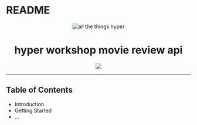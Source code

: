 # README

<div align="center">
  <img src="https://hyper.io/all.svg" alt="all the things hyper" />
</div>

<h1 align="center">
  hyper workshop movie review api
</h1>

<p align="center">
  <img src="https://github.com/hyper63/workshop-api/workflows/.github/workflows/test.yml/badge.svg" />
</p>

---

## Table of Contents

* Introduction
* Getting Started
* ...




